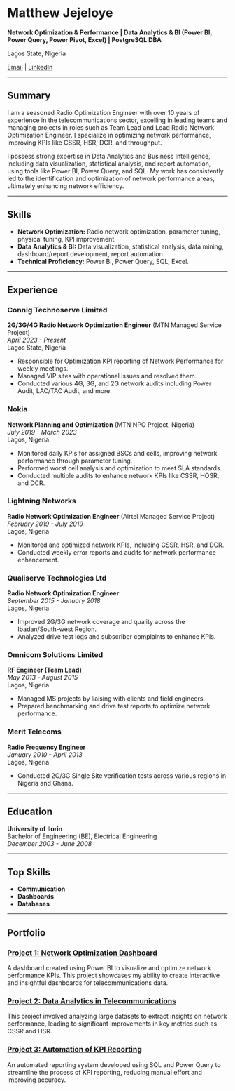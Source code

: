 # Matthew Jejeloye

**Network Optimization & Performance | Data Analytics & BI (Power BI, Power Query, Power Pivot, Excel) | PostgreSQL DBA**

Lagos State, Nigeria

[Email](mailto:jejelo2010@gmail.com) | [LinkedIn](https://www.linkedin.com/in/matthew-jejeloye-45178374)

---

## Summary

I am a seasoned Radio Optimization Engineer with over 10 years of experience in the telecommunications sector, excelling in leading teams and managing projects in roles such as Team Lead and Lead Radio Network Optimization Engineer. I specialize in optimizing network performance, improving KPIs like CSSR, HSR, DCR, and throughput.

I possess strong expertise in Data Analytics and Business Intelligence, including data visualization, statistical analysis, and report automation, using tools like Power BI, Power Query, and SQL. My work has consistently led to the identification and optimization of network performance areas, ultimately enhancing network efficiency.

---

## Skills

- **Network Optimization:** Radio network optimization, parameter tuning, physical tuning, KPI improvement.
- **Data Analytics & BI:** Data visualization, statistical analysis, data mining, dashboard/report development, report automation.
- **Technical Proficiency:** Power BI, Power Query, SQL, Excel.

---

## Experience

### Connig Technoserve Limited  
**2G/3G/4G Radio Network Optimization Engineer** (MTN Managed Service Project)  
*April 2023 - Present*  
Lagos State, Nigeria

- Responsible for Optimization KPI reporting of Network Performance for weekly meetings.
- Managed VIP sites with operational issues and resolved them.
- Conducted various 4G, 3G, and 2G network audits including Power Audit, LAC/TAC Audit, and more.

### Nokia  
**Network Planning and Optimization** (MTN NPO Project, Nigeria)  
*July 2019 - March 2023*  
Lagos, Nigeria

- Monitored daily KPIs for assigned BSCs and cells, improving network performance through parameter tuning.
- Performed worst cell analysis and optimization to meet SLA standards.
- Conducted multiple audits to enhance network KPIs like CSSR, HOSR, and DCR.

### Lightning Networks  
**Radio Network Optimization Engineer** (Airtel Managed Service Project)  
*February 2019 - July 2019*  
Lagos, Nigeria

- Monitored and optimized network KPIs, including CSSR, HSR, and DCR.
- Conducted weekly error reports and audits for network performance enhancement.

### Qualiserve Technologies Ltd  
**Radio Network Optimization Engineer**  
*September 2015 - January 2018*  
Lagos, Nigeria

- Improved 2G/3G network coverage and quality across the Ibadan/South-west Region.
- Analyzed drive test logs and subscriber complaints to enhance KPIs.

### Omnicom Solutions Limited  
**RF Engineer (Team Lead)**  
*May 2013 - August 2015*  
Lagos, Nigeria

- Managed MS projects by liaising with clients and field engineers.
- Prepared benchmarking and drive test reports to optimize network performance.

### Merit Telecoms  
**Radio Frequency Engineer**  
*January 2010 - April 2013*  
Lagos, Nigeria

- Conducted 2G/3G Single Site verification tests across various regions in Nigeria and Ghana.

---

## Education

**University of Ilorin**  
Bachelor of Engineering (BE), Electrical Engineering  
*December 2003 - June 2008*

---

## Top Skills

- **Communication**
- **Dashboards**
- **Databases**


-----
## Portfolio

### [Project 1: Network Optimization Dashboard](https://github.com/yourusername/project1)
A dashboard created using Power BI to visualize and optimize network performance KPIs. This project showcases my ability to create interactive and insightful dashboards for telecommunications data.

### [Project 2: Data Analytics in Telecommunications](https://github.com/yourusername/project2)
This project involved analyzing large datasets to extract insights on network performance, leading to significant improvements in key metrics such as CSSR and HSR.

### [Project 3: Automation of KPI Reporting](https://github.com/yourusername/project3)
An automated reporting system developed using SQL and Power Query to streamline the process of KPI reporting, reducing manual effort and improving accuracy.
